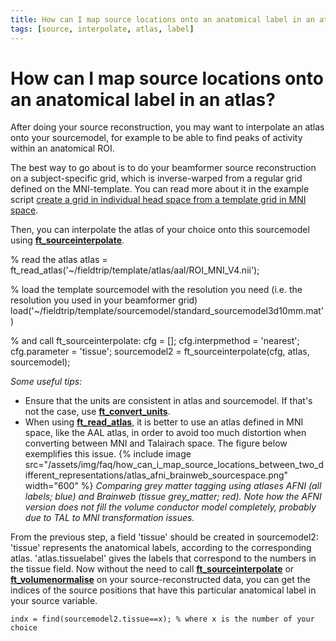 ```yaml
---
title: How can I map source locations onto an anatomical label in an atlas?
tags: [source, interpolate, atlas, label]
---
```


# How can I map source locations onto an anatomical label in an atlas?

After doing your source reconstruction, you may want to interpolate an atlas onto your sourcemodel, for example to be able to find peaks of activity within an anatomical ROI.

The best way to go about is to do your beamformer source reconstruction on a subject-specific grid, which is inverse-warped from a regular grid defined on the MNI-template. You can read more about it in the example script [create a grid in individual head space from a template grid in MNI space](/example/create_single-subject_grids_in_individual_head_space_that_are_all_aligned_in_mni_space).

Then, you can interpolate the atlas of your choice onto this sourcemodel using **[ft_sourceinterpolate](/reference/ft_sourceinterpolate)**.

  % read the atlas
    atlas = ft_read_atlas('~/fieldtrip/template/atlas/aal/ROI_MNI_V4.nii');

  % load the template sourcemodel with the resolution you need (i.e. the resolution you used in your beamformer grid)
    load('~/fieldtrip/template/sourcemodel/standard_sourcemodel3d10mm.mat')

  % and call ft_sourceinterpolate:
    cfg = [];
    cfg.interpmethod = 'nearest';
    cfg.parameter = 'tissue';
    sourcemodel2 = ft_sourceinterpolate(cfg, atlas, sourcemodel);

*Some useful tips:*
- Ensure that the units are consistent in atlas and sourcemodel. If that's not the case, use **[ft_convert_units](/reference/ft_convert_units)**.
- When using **[ft_read_atlas](/reference/ft_read_atlas)**, it is better to use an atlas defined in MNI space, like the AAL atlas, in order to avoid too much distortion when converting between MNI and Talairach space. The figure below exemplifies this issue.
{% include image src="/assets/img/faq/how_can_i_map_source_locations_between_two_different_representations/atlas_afni_brainweb_sourcespace.png" width="600" %}
*Comparing grey matter tagging using atlases AFNI (all labels; blue) and Brainweb (tissue grey_matter; red). Note how the AFNI version does not fill the volume conductor model completely, probably due to TAL to MNI transformation issues.*

From the previous step, a field 'tissue' should be created in sourcemodel2: 'tissue' represents the anatomical labels, according to the corresponding atlas. 'atlas.tissuelabel' gives the labels that correspond to the numbers in the tissue field.
Now without the need to call **[ft_sourceinterpolate](/reference/ft_sourceinterpolate)** or **[ft_volumenormalise](/reference/ft_volumenormalise)** on your source-reconstructed data, you can get the indices of the source positions that have this particular anatomical label in your source variable.

    indx = find(sourcemodel2.tissue==x); % where x is the number of your choice
